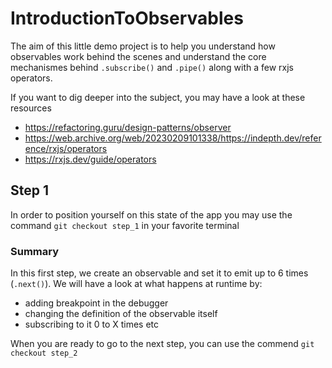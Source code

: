 # IntroductionToObservables

The aim of this little demo project is to help you understand how observables work behind the scenes and understand the core mechanismes behind `.subscribe()` and `.pipe()` along with a few rxjs operators.

If you want to dig deeper into the subject, you may have a look at these resources

- https://refactoring.guru/design-patterns/observer
- https://web.archive.org/web/20230209101338/https://indepth.dev/reference/rxjs/operators
- https://rxjs.dev/guide/operators

## Step 1

In order to position yourself on this state of the app you may use the command `git checkout step_1` in your favorite terminal

### Summary

In this first step, we create an observable and set it to emit up to 6 times (`.next()`).
We will have a look at what happens at runtime by:  

- adding breakpoint in the debugger  
- changing the definition of the observable itself
- subscribing to it 0 to X times etc

When you are ready to go to the next step, you can use the commend `git checkout step_2`
